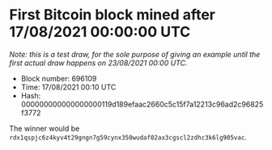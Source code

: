 # First Bitcoin block mined after 17/08/2021 00:00:00 UTC

_Note: this is a test draw, for the sole purpose of giving an example until the first actual draw happens on 23/08/2021 00:00 UTC._

* Block number: 696109
* Time: 17/08/2021 00:10 UTC
* Hash: 000000000000000000119d189efaac2660c5c15f7a12213c96ad2c96825f3772

The winner would be `rdx1qspjc6z4kyv4t29gngn7g59cynx350wudaf02ax3cgscl2zdhc3k6lg905vac`.